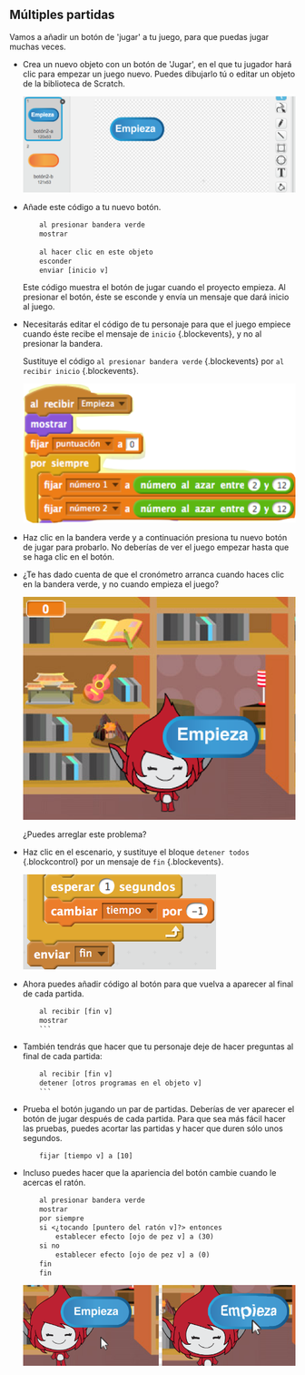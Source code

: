 ## Múltiples partidas

Vamos a añadir un botón de 'jugar' a tu juego, para que puedas jugar muchas veces.



+ Crea un nuevo objeto con un botón de 'Jugar', en el que tu jugador hará clic para empezar un juego nuevo. Puedes dibujarlo tú o editar un objeto de la biblioteca de Scratch.

	![screenshot](images/brain-play.png)

+ Añade este código a tu nuevo botón.

	```blocks
		al presionar bandera verde
		mostrar

		al hacer clic en este objeto
		esconder
		enviar [inicio v]
	```

	Este código muestra el botón de jugar cuando el proyecto empieza. Al presionar el botón, éste se esconde y envía un mensaje que dará inicio al juego.

+ Necesitarás editar el código de tu personaje para que el juego empiece cuando éste recibe el mensaje de `inicio` {.blockevents}, y no al presionar la bandera.

	Sustituye el código `al presionar bandera verde` {.blockevents} por `al recibir inicio` {.blockevents}.

	![screenshot](images/brain-start.png)

+ Haz clic en la bandera verde y a continuación presiona tu nuevo botón de jugar para probarlo. No deberías de ver el juego empezar hasta que se haga clic en el botón.

+ ¿Te has dado cuenta de que el cronómetro arranca cuando haces clic en la bandera verde, y no cuando empieza el juego?

	![screenshot](images/brain-timer-bug.png)

	¿Puedes arreglar este problema?

+ Haz clic en el escenario, y sustituye el bloque `detener todos` {.blockcontrol} por un mensaje de `fin` {.blockevents}.

	![screenshot](images/brain-end.png)

+ Ahora puedes añadir código al botón para que vuelva a aparecer al final de cada partida.

	```blocks
		al recibir [fin v]
		mostrar
		```

+ También tendrás que hacer que tu personaje deje de hacer preguntas al final de cada partida:

	```blocks
		al recibir [fin v]
		detener [otros programas en el objeto v]
		```

+ Prueba el botón jugando un par de partidas. Deberías de ver aparecer el botón de jugar después de cada partida. Para que sea más fácil hacer las pruebas, puedes acortar las partidas y hacer que duren sólo unos segundos.

	```blocks
		fijar [tiempo v] a [10]
	```

+ Incluso puedes hacer que la apariencia del botón cambie cuando le acercas el ratón.

	```blocks
		al presionar bandera verde
		mostrar
		por siempre
   		si <¿tocando [puntero del ratón v]?> entonces
      		establecer efecto [ojo de pez v] a (30)
   		si no
      		establecer efecto [ojo de pez v] a (0)
   		fin
		fin
	```

	![screenshot](images/brain-fisheye.png)



